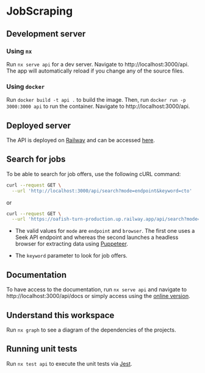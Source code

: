 # JobScraping

## Development server

### Using `nx`

Run `nx serve api` for a dev server. Navigate to http://localhost:3000/api. The app will automatically reload if you change any of the source files.

### Using `docker`

Run `docker build -t api .` to build the image. Then, run `docker run -p 3000:3000 api` to run the container. Navigate to http://localhost:3000/api.

## Deployed server

The API is deployed on [Railway](https://railway.app) and can be accessed [here](https://oafish-turn-production.up.railway.app/api/).

## Search for jobs

To be able to search for job offers, use the following cURL command:

```bash
curl --request GET \
  --url 'http://localhost:3000/api/search?mode=endpoint&keyword=cto'
```

or

```bash
curl --request GET \
  --url 'https://oafish-turn-production.up.railway.app/api/search?mode=endpoint&keyword=cto'
```

- The valid values for `mode` are `endpoint` and `browser`. The first one uses a Seek API endpoint and whereas the second launches a headless browser for extracting data using [Puppeteer](https://pptr.dev/).

- The `keyword` parameter to look for job offers.

## Documentation

To have access to the documentation, run `nx serve api` and navigate to http://localhost:3000/api/docs or simply access using the [online version](https://oafish-turn-production.up.railway.app/api/docs).

## Understand this workspace

Run `nx graph` to see a diagram of the dependencies of the projects.

## Running unit tests

Run `nx test api` to execute the unit tests via [Jest](https://jestjs.io).
